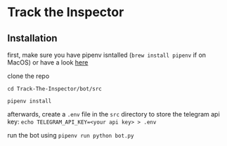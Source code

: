 Track the Inspector
==============================================

Installation
------------
first, make sure you have pipenv isntalled (`brew install pipenv` if on MacOS) or have a look [here](https://docs.pipenv.org/install/)

clone the repo

`cd Track-The-Inspector/bot/src` 

`pipenv install`

afterwards, create a `.env` file in the `src` directory to store the telegram api key: `echo TELEGRAM_API_KEY=<your api key> > .env`

run the bot using `pipenv run python bot.py`
